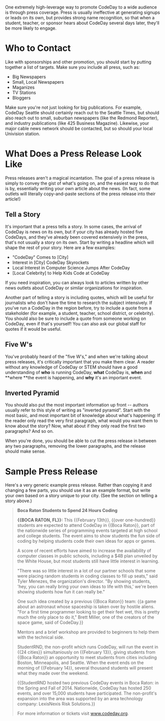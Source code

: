 One extremely high-leverage way to promote CodeDay to a wide audience is through press coverage. Press is usually ineffective at generating signups or leads on its own, but provides strong name recognition, so that when a student, teacher, or sponsor hears about CodeDay several days later, they'll be more likely to engage.

# Who to Contact

Like with sponsorships and other promotion, you should start by putting together a list of targets. Make sure you include all press, such as:

* Big Newspapers
* Small, Local Newspapers
* Maganizes
* TV Stations
* Bloggers

Make sure you're not just looking for big publications. For example, CodeDay Seattle should certainly reach out to the Seattle Times, but should also reach out to small, suburban newspapers \(like the Redmond Reporter\), and industry publications \(like 425 Business Magazine\). Likewise, your major cable news network should be contacted, but so should your local Univision station. 
# What Does a Press Release Look Like

Press releases aren't a magical incantation. The goal of a press release is simply to convey the gist of what's going on, and the easiest way to do that is by, essentially writing your own article about the news. \(In fact, some outlets will literally copy-and-paste sections of the press release into their article!\)

## Tell a Story

It's important that a press tells a story. In some cases, the arrival of CodeDay is news on its own, but if your city has already hosted five CodeDays, and they've already been covered extensively in the press, that's not usually a story on its own. Start by writing a headline which will shape the rest of your story. Here are a few examples:

* "CodeDay" Comes to \[City\]
* Interest in \[City\] CodeDay Skyrockets
* Local Interest in Computer Science Jumps After CodeDay
* \[Local Celebrity\] to Help Kids Code at CodeDay

If you need inspiration, you can always look to articles written by other news outlets about CodeDay or similar organizations for inspiration.

Another part of telling a story is including quotes, which will be useful for journalists who don't have the time to research the subject intensively. If you've run a CodeDay in the region before, try to include a quote from a stakeholder \(for example, a student, teacher, school district, or celebrity\). You should also be sure to include a quote from someone working on CodeDay, even if that's yourself! You can also ask our global staff for quotes if it would be useful.

## Five W's

You've probably heard of the "five W's," and when we're talking about press releases, it's critically important that you make them clear. A reader without any knowledge of CodeDay or STEM should have a good understanding of **who** is running CodeDay, **what** CodeDay is, **when** and **where **the event is happening, and **why** it's an important event.

## Inverted Pyramid

You should also put the most important information up front -- authors usually refer to this style of writing as "inverted pyramid". Start with the most basic, and most important bit of knowledge about what's happening: If the reader only read the very first paragraph, what would you want them to know about the story? Now, what about if they only read the first two paragraphs? And so on.

When you're done, you should be able to cut the press release in between any two paragraphs, removing the lower paragraphs, and the release should make sense.

# Sample Press Release

Here's a very generic example press release. Rather than copying it and changing a few parts, you should use it as an example format, but write your own based on a story unique to your city. \(See the section on telling a story above.\)

> **Boca Raton Students to Spend 24 Hours Coding**
> 
> **{{BOCA RATON, FL}}:** This {{February 13th}}, {{over one-hundred}} students are expected to attend CodeDay in {{Boca Raton}}, part of the nationwide series of programming events targeted at high school and college students. The event aims to show students the fun side of coding by helping students code their own ideas for apps or games.
> 
> A score of recent efforts have aimed to increase the availability of computer classes in public schools, including a $4B plan unveiled by the White House, but most students still have little interest in learning.
> 
> "There was so little interest in a lot of our partner schools that some were placing random students in coding classes to fill up seats," said Tyler Menezes, the organization's director. "By showing students, 'hey, you can really bring your own ideas to life with this,' we're been showing students how fun it can really be."
> 
> One such idea created by a previous {{Boca Raton}} team: {{a game about an astronaut whose spaceship is taken over by hostile aliens. "For a first time programmer looking to get their feet wet, this is pretty much the only place to do it," Brett Miller, one of the creators of the space game, said of CodeDay.}}
> 
> Mentors and a brief workshop are provided to beginners to help them with the technical side.
> 
> StudentRND, the non-profit which runs CodeDay, will run the event in {{24 cities}} simultaniously on {{February 13}}, giving students from {{Boca Raton}} an opportunity to meet students from cities including Boston, Minneapolis, and Seattle. When the event ends on the morning of {{February 14}}, several thousand students will present what they made over the weekend.
> 
> {{StudentRND hosted two previous CodeDay events in Boca Raton: in the Spring and Fall of 2014. Nationwide, CodeDay has hosted 250 events, and over 15,000 students have participated. The non-profit's expansion into the area was supported by an area technology company: LexisNexis Risk Solutions.}}
> 
> For more information or tickets visit www.codeday.org.

